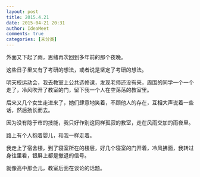 ```yaml
---
layout: post
title: 2015.4.21
date: 2015-04-21 20:31
author: IdeaMeet
comments: true
categories: [未分类]
---
```

外面又下起了雨，思绪再次回到多年前的那个夜晚。

这些日子里又有了考研的想法，或者说是坚定了考研的想法。

明天校运动会，我去教室上公共选修课，发现老师还没有来，周围的同学一个一个走了，冷风吹开了教室的门，留下我一个人在空荡荡的教室里。

后来又几个女生走进来了，她们肆意地笑着，不顾他人的存在，互相大声说着一些话，然后扬长而去。

因为没有隐于市的技能，我只好作别这同样孤寂的教室，走在风雨交加的雨夜里。

路上有个人抱着婴儿，和我一样走着。

我走上了宿舍楼，到了寝室所在的楼层，好几个寝室的门开着，冷风拂面，我转过身往里看，银屏上都是撤退的信号。

就像高中那会儿，教室后面在谈论的话题。
